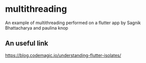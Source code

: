 # multithreading

An example of multithreading performed on a flutter app by Sagnik Bhattacharya and paulina knop

## An useful link

https://blog.codemagic.io/understanding-flutter-isolates/


